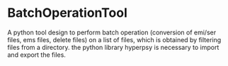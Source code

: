 BatchOperationTool
=========

A python tool design to perform batch operation (conversion of emi/ser files, ems files, delete files) on a list of files, which is obtained by filtering files from a directory. the python library hyperpsy is necessary to import and export the files. 

